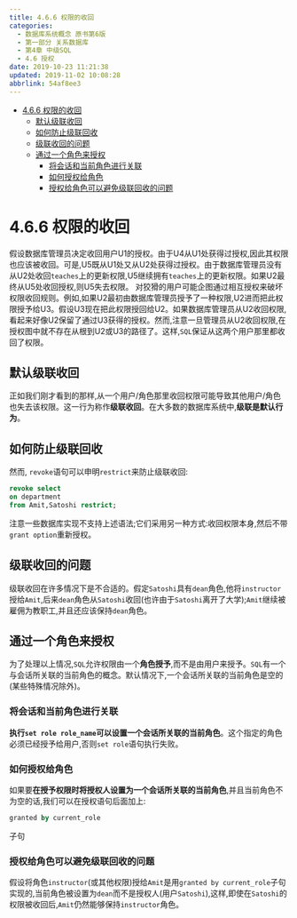 ```yaml
---
title: 4.6.6 权限的收回
categories: 
  - 数据库系统概念 原书第6版
  - 第一部分 关系数据库
  - 第4章 中级SQL
  - 4.6 授权
date: 2019-10-23 11:21:38
updated: 2019-11-02 10:08:28
abbrlink: 54af8ee3
---
```

- [4.6.6 权限的收回](/ReadingNotes/54af8ee3/#4-6-6-权限的收回)
    - [默认级联收回](/ReadingNotes/54af8ee3/#默认级联收回)
    - [如何防止级联回收](/ReadingNotes/54af8ee3/#如何防止级联回收)
    - [级联收回的问题](/ReadingNotes/54af8ee3/#级联收回的问题)
    - [通过一个角色来授权](/ReadingNotes/54af8ee3/#通过一个角色来授权)
        - [将会话和当前角色进行关联](/ReadingNotes/54af8ee3/#将会话和当前角色进行关联)
        - [如何授权给角色](/ReadingNotes/54af8ee3/#如何授权给角色)
        - [授权给角色可以避免级联回收的问题](/ReadingNotes/54af8ee3/#授权给角色可以避免级联回收的问题)

<!--more-->
<script src="https://cdn.bootcss.com/jquery/3.4.0/jquery.slim.min.js"></script>
<script>$(document).ready(function () {$(".post-body > ul:nth-child(1)").hide();});</script>

<!--end-->
<!--SSTStart-->
# 4.6.6 权限的收回 #
假设数据库管理员决定收回用户U1的授权。由于U4从U1处获得过授权,因此其权限也应该被收回。可是,U5既从U1处又从U2处获得过授权。由于数据库管理员没有从U2处收回`teaches`上的更新权限,U5继续拥有`teaches`上的更新权限。如果U2最终从U5处收回授权,则U5失去权限。
对狡猾的用户可能企图通过相互授权来破坏权限收回规则。例如,如果U2最初由数据库管理员授予了一种权限,U2进而把此权限授予给U3。假设U3现在把此权限授回给U2。如果数据库管理员从U2收回权限,看起来好像U2保留了通过U3获得的授权。然而,注意一旦管理员从U2收回权限,在授权图中就不存在从根到U2或U3的路径了。这样,`SQL`保证从这两个用户那里都收回了权限。
## 默认级联收回 ##
正如我们刚才看到的那样,从一个用户/角色那里收回权限可能导致其他用户/角色也失去该权限。这一行为称作**级联收回**。在大多数的数据库系统中,**级联是默认行为**。
## 如何防止级联回收 ##
然而, `revoke`语句可以申明`restrict`来防止级联收回:
```sql
revoke select
on department
from Amit,Satoshi restrict;
```
注意一些数据库实现不支持上述语法;它们采用另一种方式:收回权限本身,然后不带`grant option`重新授权。
## 级联收回的问题 ##
级联收回在许多情况下是不合适的。假定`Satoshi`具有`dean`角色,他将`instructor`授给`Amit`,后来`dean`角色从`Satoshi`收回(也许由于`Satoshi`离开了大学);`Amit`继续被雇佣为教职工,并且还应该保持`dean`角色。
## 通过一个角色来授权 ##
为了处理以上情况,`SQL`允许权限由一个**角色授予**,而不是由用户来授予。`SQL`有一个与会话所关联的当前角色的概念。默认情况下,一个会话所关联的当前角色是空的(某些特殊情况除外)。
### 将会话和当前角色进行关联 ###
**执行`set role role_name`可以设置一个会话所关联的当前角色**。这个指定的角色必须已经授予给用户,否则`set role`语句执行失败。
### 如何授权给角色 ###
如果要**在授予权限时将授权人设置为一个会话所关联的当前角色**,并且当前角色不为空的话,我们可以在授权语句后面加上:
```sql
granted by current_role
```
子句
### 授权给角色可以避免级联回收的问题 ###
假设将角色`instructor`(或其他权限)授给`Amit`是用`granted by current_role`子句实现的,当前角色被设置为`dean`而不是授权人(用户`Satoshi`),这样,即使在`Satoshi`的权限被收回后,`Amit`仍然能够保持`instructor`角色。
<!--SSTStop-->

